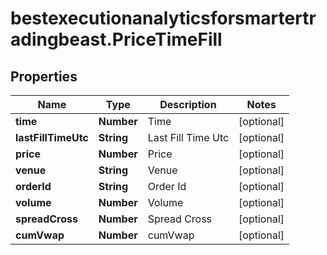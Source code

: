 # bestexecutionanalyticsforsmartertradingbeast.PriceTimeFill

## Properties

Name | Type | Description | Notes
------------ | ------------- | ------------- | -------------
**time** | **Number** | Time | [optional] 
**lastFillTimeUtc** | **String** | Last Fill Time Utc | [optional] 
**price** | **Number** | Price | [optional] 
**venue** | **String** | Venue | [optional] 
**orderId** | **String** | Order Id | [optional] 
**volume** | **Number** | Volume | [optional] 
**spreadCross** | **Number** | Spread Cross | [optional] 
**cumVwap** | **Number** | cumVwap | [optional] 


